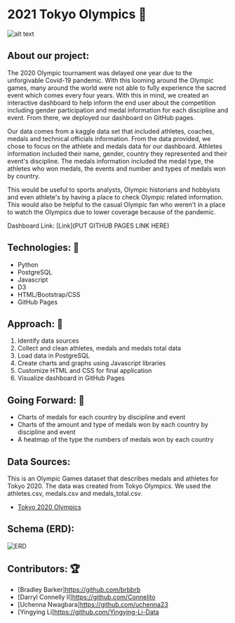 # 2021 Tokyo Olympics :medal_sports:

![alt text](https://github.com/uchenna23/Project-3/blob/main/images/Olympics.jpg?raw=true)

## About our project:
The 2020 Olympic tournament was delayed one year due to the unforgivable Covid-19 pandemic. With this looming around the Olympic games, many around the world were not able to fully experience the sacred event which comes every four years. With this in mind, we created an interactive dashboard to help inform the end user about the competition including gender participation and medal information for each discipline and event. From there, we deployed our dashboard on GitHub pages.

Our data comes from a kaggle data set that included athletes, coaches, medals and technical officials information. From the data provided, we chose to focus on the athlete and medals data for our dashboard. Athletes information included their name, gender, country they represented and their event's discipline. The medals information included the medal type, the athletes who won medals, the events and number and types of medals won by country.

This would be useful to sports analysts, Olympic historians and hobbyists and even athlete's by having a place to check Olympic related information. This would also be helpful to the casual Olympic fan who weren't in a place to watch the Olympics due to lower coverage because of the pandemic.

Dashboard Link: [Link](PUT GITHUB PAGES LINK HERE)

## Technologies: :1st_place_medal:	
- Python
- PostgreSQL
- Javascript
- D3
- HTML/Bootstrap/CSS
- GitHub Pages

## Approach: :2nd_place_medal:
01. Identify data sources
02. Collect and clean athletes, medals and medals total data
03. Load data in PostgreSQL
04. Create charts and graphs using Javascript libraries
05. Customize HTML and CSS for final application
06. Visualize dashboard in GitHub Pages

## Going Forward: :3rd_place_medal:
- Charts of medals for each country by discipline and event​
- Charts of the amount and type of medals won by each country by discipline and event​
- A heatmap of the type the numbers of medals won by each country

## Data Sources:
This is an Olympic Games dataset that describes medals and athletes for Tokyo 2020. The data was created from Tokyo Olympics. We used the athletes.csv, medals.csv and medals_total.csv.

- [Tokyo 2020 Olympics](https://www.kaggle.com/piterfm/tokyo-2020-olympics)

## Schema (ERD): 
![ERD](https://github.com/uchenna23/Project-3/blob/main/ERD.png)

## Contributors: :trophy:

- [Bradley Barker]https://github.com/brbbrb
- [Darryl Connelly II]https://github.com/Connelito
- [Uchenna Nwagbara]https://github.com/uchenna23
- [Yingying Li]https://github.com/Yingying-Li-Data